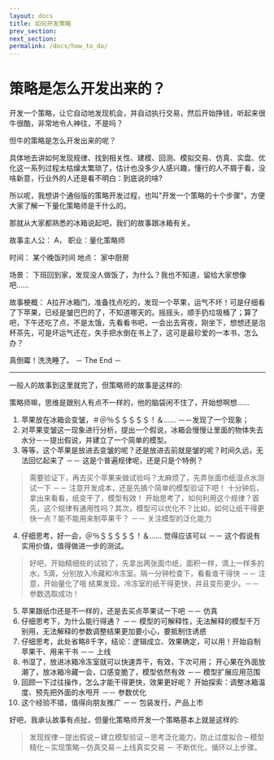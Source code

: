 ```yaml
---
layout: docs
title: 如何开发策略  
prev_section: 
next_section: 
permalink: /docs/how_to_do/
---
```


# 策略是怎么开发出来的？

开发一个策略，让它自动地发现机会，并自动执行交易，然后开始挣钱，听起来很牛很酷，非常地令人神往，不是吗？

但牛的策略是怎么开发出来的呢？

具体地去讲如何发现规律、找到相关性、建模、回测、模拟交易、仿真、实盘、优化这一系列过程太枯燥太繁琐了，估计也没多少人感兴趣，懂行的人不屑于看，没啥新意，行业外的人还是看不明白：到底说的啥?

所以呢，我想讲个通俗版的策略开发过程，也叫"开发一个策略的十个步骤"，方便大家了解一下量化策略师是干什么的。

那就从大家都熟悉的冰箱说起吧，我们的故事跟冰箱有关。

故事主人公： A， 职业：量化策略师

时间： 某个晚饭时间
地点： 家中厨房

场景： 下班回到家，发现没人做饭了，为什么？我也不知道，留给大家想像吧......

故事梗概： A拉开冰箱门，准备找点吃的，发现一个苹果，运气不坏！可是仔细看了下苹果，已经是皱巴巴的了，不知道哪天的。摇摇头，顺手扔垃圾桶了；算了吧，下午还吃了点，不是太饿，先看看书吧，一会出去宵夜，刚坐下，想想还是泡杯茶先，可是坏运气还在，失手把水倒在书上了，这可是最珍爱的一本书，怎么办？

真倒霉！洗洗睡了。 － The End －

---

一般人的故事到这里就完了，但策略师的故事是这样的:

策略师嘛，思维是跟别人有点不一样的，他的脑袋闲不住了，开始想啊想......

1. 苹果放在冰箱会变皱，＃＠％＄＄＄＄＄！＆……  －－发现了一个现象；
2. 对苹果变皱这一现象进行分析，提出一个假说，冰箱会慢慢让里面的物体失去水分－－提出假说，并建立了一个简单的模型。
3. 等等，这个苹果是放进去变皱的呢？还是放进去前就是皱的呢？时间久远，无法回忆起来了 －－ 这是个普遍规律呢，还是只是个特例？
>需要验证下，再去买个苹果来做试验吗？太麻烦了，先弄张面巾纸湿点水测试一下 －－ 注意开发成本，还是先搞个简单的模型验证下吧！
>十分钟后，拿出来看看，纸变干了，模型有效！ 开始思考了，如何利用这个规律？首先，这个规律有通用性吗？其次，模型可以优化不？比如，如何让纸干得更快一点？能不能用来制苹果干？  －－ 关注模型的泛化能力
4. 仔细思考，好一会，＠％＄＄＄＄＄！＆……  觉得应该可以 －－ 这个假说有实用价值，值得做进一步的测试。
>好吧，开始精细些的试验了，先拿出两张面巾纸，面积一样，滴上一样多的水，5滴，分别放入冷藏和冷冻室。隔一分钟检查下，看看谁干得快 －－ 注意，开始量化了哦
>结果发现，冷冻室的纸干得更快，并且变形更少。－－ 参数选取成功！

5. 苹果跟纸巾还是不一样的，还是去买点苹果试一下吧 －－ 仿真
6. 仔细思考下，为什么能行得通？ －－ 模型的可解释性，无法解释的模型千万别用，无法解释的参数调整结果更加要小心，要抵制住诱惑
7. 仔细思考，此处省略8千字，结论：逻辑成立、效果确定，可以用！开始自制苹果干、用来干书 －－ 上线
8. 书湿了，放进冰箱冷冻室就可以快速弄干，有效，下次可用； 开心果在外面放潮了，放冰箱冷藏一会，口感变脆了，模型依然有效 －－ 模型扩展应用范围
9. 回顾一下过往操作，怎么才能干得更快，效果更好呢？ 开始探索：调整冰箱温度、预先把外面的水甩开  －－ 参数优化
10. 这个经验不错，值得向朋友推广 －－ 包装发行，产品上市

好吧，我承认故事有点扯，但量化策略师开发一个策略基本上就是这样的:
>发现规律－提出假说－建立模型验证－思考泛化能力，防止过度拟合－模型精化－实现策略－仿真交易－上线真实交易 － 不断优化，循环以上步骤。


